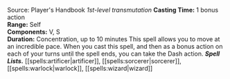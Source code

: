 Source: Player's Handbook
*1st-level transmutation*
**Casting Time:** 1 bonus action  
**Range:** Self  
**Components:** V, S  
**Duration:** Concentration, up to 10 minutes
This spell allows you to move at an incredible pace. When you cast this spell, and then as a bonus action on each of your turns until the spell ends, you can take the Dash action.
***Spell Lists.*** [[spells:artificer|artificer]], [[spells:sorcerer|sorcerer]], [[spells:warlock|warlock]], [[spells:wizard|wizard]]